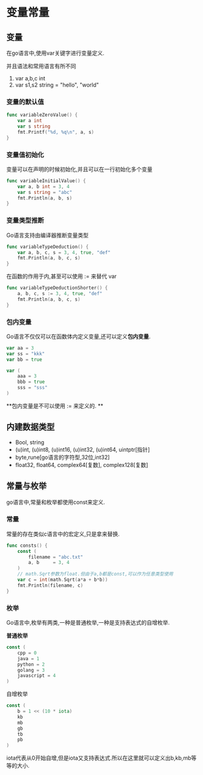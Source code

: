 # 变量常量

 ## 变量

在go语言中,使用var关键字进行变量定义.

并且语法和常用语言有所不同

1. var a,b,c int
2. var s1,s2 string = "hello", "world"



### 变量的默认值

```go
func variableZeroValue() {
	var a int
	var s string
	fmt.Printf("%d, %q\n", a, s)
}
```



### 变量值初始化

变量可以在声明的时候初始化,并且可以在一行初始化多个变量 

``` go
func variableInitialValue() {
	var a, b int = 3, 4
	var s string = "abc"
	fmt.Println(a, b, s)
}
```



### 变量类型推断

Go语言支持由编译器推断变量类型

```go
func variableTypeDeduction() {
	var a, b, c, s = 3, 4, true, "def"
	fmt.Println(a, b, c, s)
}
```

在函数的作用于内,甚至可以使用 := 来替代 var 

```go
func variableTypeDeductionShorter() {
	a, b, c, s := 3, 4, true, "def"
	fmt.Println(a, b, c, s)
}
```



### 包内变量

Go语言不仅仅可以在函数体内定义变量,还可以定义**包内变量**.

```go
var aa = 3
var ss = "kkk"
var bb = true

var (
	aaa = 3
	bbb = true
	sss = "sss"
)
```



**包内变量是不可以使用 := 来定义的. **



## 内建数据类型

* Bool, string
* (u)int, (u)int8, (u)int16, (u)int32, (u)int64, uintptr[指针] 
* byte,rune[go语言的字符型,32位,int32] 
* float32, float64, complex64[复数], complex128[复数] 



## 常量与枚举

go语言中,常量和枚举都使用const来定义. 



### 常量

常量的存在类似c语言中的宏定义,只是拿来替换. 

```go
func consts() {
	const (
		filename = "abc.txt"
		a, b     = 3, 4
	)
	// math.Sqrt参数为float.但由于a,b都是const,可以作为任意类型使用
	var c = int(math.Sqrt(a*a + b*b)) 
	fmt.Println(filename, c)
}
```



### 枚举

Go语言中,枚举有两类,一种是普通枚举,一种是支持表达式的自增枚举. 

**普通枚举**

```go
const (
	cpp = 0
	java = 1
	python = 2
	golang = 3
	javascript = 4
)
```



自增枚举

```go
const (
	b = 1 << (10 * iota)
	kb
	mb
	gb
	tb
	pb
)
```

iota代表从0开始自增,但是iota又支持表达式.所以在这里就可以定义出b,kb,mb等等的大小. 